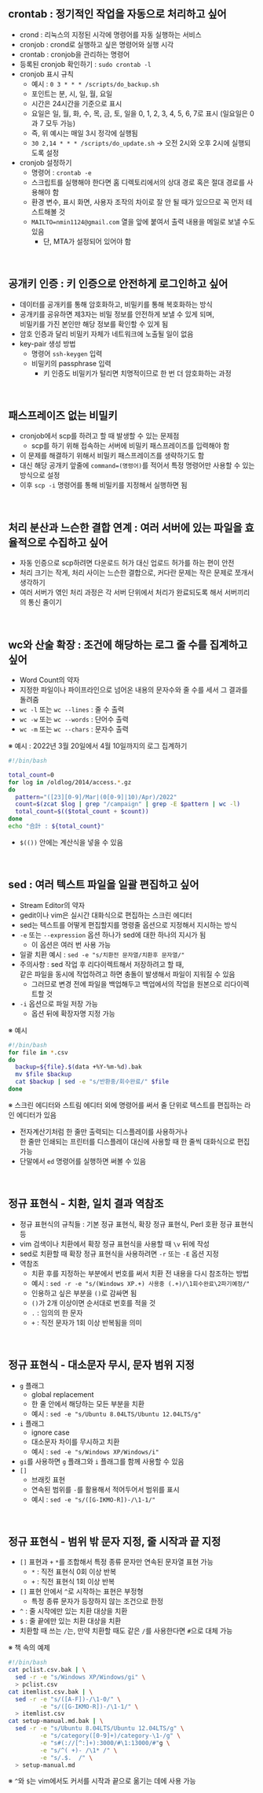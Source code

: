## crontab : 정기적인 작업을 자동으로 처리하고 싶어

- crond : 리눅스의 지정된 시각에 명령어를 자동 실행하는 서비스
- cronjob : crond로 실행하고 싶은 명령어와 실행 시각
- crontab : cronjob을 관리하는 명령어
- 등록된 cronjob 확인하기 : `sudo crontab -l`
- cronjob 표시 규칙
  - 예시 : `0 3 * * * /scripts/do_backup.sh`
  - 포인트는 분, 시, 일, 월, 요일
  - 시간은 24시간을 기준으로 표시
  - 요일은 일, 월, 화, 수, 목, 금, 토, 일을 0, 1, 2, 3, 4, 5, 6, 7로 표시 (일요일은 0과 7 모두 가능)
  - 즉, 위 예시는 매일 3시 정각에 실행됨
  - `30 2,14 * * * /scripts/do_update.sh` → 오전 2시와 오후 2시에 실행되도록 설정
- cronjob 설정하기
  - 명령어 : `crontab -e`
  - 스크립트를 실행해야 한다면 홈 디렉토리에서의 상대 경로 혹은 절대 경로를 사용해야 함
  - 환경 변수, 표시 화면, 사용자 조작의 차이로 잘 안 될 때가 있으므로 꼭 먼저 테스트해볼 것
  - `MAILTO=nmin1124@gmail.com` 열을 앞에 붙여서 출력 내용을 메일로 보낼 수도 있음
    - 단, MTA가 설정되어 있어야 함

<br>

## 공개키 인증 : 키 인증으로 안전하게 로그인하고 싶어

- 데이터를 공개키를 통해 암호화하고, 비밀키를 통해 복호화하는 방식
- 공개키를 공유하면 제3자는 비밀 정보를 안전하게 보낼 수 있게 되며,<br>비밀키를 가진 본인만 해당 정보를 확인할 수 있게 됨
- 암호 인증과 달리 비밀키 자체가 네트워크에 노출될 일이 없음
- key-pair 생성 방법
  - 명령어 `ssh-keygen` 입력
  - 비밀키의 passphrase 입력
    - 키 인증도 비밀키가 털리면 치명적이므로 한 번 더 암호화하는 과정

<br>

## 패스프레이즈 없는 비밀키

- cronjob에서 scp를 하려고 할 때 발생할 수 있는 문제점
  - scp를 하기 위해 접속하는 서버에 비밀키 패스프레이즈를 입력해야 함
- 이 문제를 해결하기 위해서 비밀키 패스프레이즈를 생략하기도 함
- 대신 해당 공개키 앞줄에 `command=(명령어)`를 적어서 특정 명령어만 사용할 수 있는 방식으로 설정
- 이후 `scp -i` 명령어를 통해 비밀키를 지정해서 실행하면 됨

<br>

## 처리 분산과 느슨한 결합 연계 : 여러 서버에 있는 파일을 효율적으로 수집하고 싶어

- 자동 인증으로 scp하려면 다운로드 허가 대신 업로드 허가를 하는 편이 안전
- 처리 크기는 작게, 처리 사이는 느슨한 결합으로, 커다란 문제는 작은 문제로 쪼개서 생각하기
- 여러 서버가 엮인 처리 과정은 각 서버 단위에서 처리가 완료되도록 해서 서버끼리의 통신 줄이기

<br>

## wc와 산술 확장 : 조건에 해당하는 로그 줄 수를 집계하고 싶어

- Word Count의 약자
- 지정한 파일이나 파이프라인으로 넘어온 내용의 문자수와 줄 수를 세서 그 결과를 돌려줌
- `wc -l` 또는 `wc --lines` : 줄 수 출력
- `wc -w` 또는 `wc --words` : 단어수 출력
- `wc -m` 또는 `wc --chars` : 문자수 출력

※ 예시 : 2022년 3월 20일에서 4월 10일까지의 로그 집계하기

```sh
#!/bin/bash

total_count=0
for log in /oldlog/2014/access.*.gz
do
  pattern="([23][0-9]/Mar|(0[0-9]|10)/Apr)/2022"
  count=$(zcat $log | grep "/campaign" | grep -E $pattern | wc -l)
  total_count=$(($total_count + $count))
done
echo "合計 : ${total_count}"
```

- `$(())` 안에는 계산식을 넣을 수 있음

<br>

## sed : 여러 텍스트 파일을 일괄 편집하고 싶어

- Stream Editor의 약자
- gedit이나 vim은 실시간 대화식으로 편집하는 스크린 에디터
- sed는 텍스트를 어떻게 편집할지를 명령줄 옵션으로 지정해서 지시하는 방식
- `-e` 또는 `--expression` 옵션 하나가 sed에 대한 하나의 지시가 됨
  - 이 옵션은 여러 번 사용 가능
- 일괄 치환 예시 : `sed -e "s/치환전 문자열/치환후 문자열/"`
- 주의사항 : sed 작업 후 리다이렉트해서 저장하려고 할 때,<br>같은 파일을 동시에 작업하려고 하면 충돌이 발생해서 파일이 지워질 수 있음
  - 그러므로 변경 전에 파일을 백업해두고 백업에서의 작업을 원본으로 리다이렉트할 것
- `-i` 옵션으로 파일 저장 가능
  - 옵션 뒤에 확장자명 지정 가능

※ 예시

```sh
#!/bin/bash
for file in *.csv
do
  backup=${file}.$(data +%Y-%m-%d).bak
  mv $file $backup
  cat $backup | sed -e "s/반환중/회수완료/" $file
done
```

※ 스크린 에디터와 스트림 에디터 외에 명령어를 써서 줄 단위로 텍스트를 편집하는 라인 에디터가 있음

- 전자계산기처럼 한 줄만 출력되는 디스플레이를 사용하거나<br>한 줄만 인쇄되는 프린터를 디스플레이 대신에 사용할 때 한 줄씩 대화식으로 편집 가능
- 단말에서 `ed` 명령어를 실행하면 써볼 수 있음

<br>

## 정규 표현식 - 치환, 일치 결과 역참조

- 정규 표현식의 규칙들 : 기본 정규 표현식, 확장 정규 표현식, Perl 호환 정규 표현식 등
- vim 검색이나 치환에서 확장 정규 표현식을 사용할 때 `\v` 뒤에 작성
- sed로 치환할 때 확장 정규 표현식을 사용하려면 `-r` 또는 `-E` 옵션 지정
- 역참조
  - 치환 후를 지정하는 부분에서 번호를 써서 치환 전 내용을 다시 참조하는 방법
  - 예시 : `sed -r -e "s/(Windows XP.+) 사용중 (.+)/\1회수완료\2파기예정/"`
  - 인용하고 싶은 부분을 `()`로 감싸면 됨
  - `()`가 2개 이상이면 순서대로 번호를 적을 것
  - `.` : 임의의 한 문자
  - `+` : 직전 문자가 1회 이상 반복됨을 의미

<br>

## 정규 표현식 - 대소문자 무시, 문자 범위 지정

- `g` 플래그
  - global replacement
  - 한 줄 안에서 해당하는 모든 부분을 치환
  - 예시 : `sed -e "s/Ubuntu 8.04LTS/Ubuntu 12.04LTS/g"`
- `i` 플래그
  - ignore case
  - 대소문자 차이를 무시하고 치환
  - 예시 : `sed -e "s/Windows XP/Windows/i"`
- `gi`를 사용하면 `g` 플래그와 `i` 플래그를 함께 사용할 수 있음
- `[]`
  - 브래킷 표현
  - 연속된 범위를 `-`를 활용해서 적어두어서 범위를 표시
  - 예시 : `sed -e "s/([G-IKMO-R])-/\1-1/"`

<br>

## 정규 표현식 - 범위 밖 문자 지정, 줄 시작과 끝 지정

- `[]` 표현과 `+` `*`를 조합해서 특정 종류 문자만 연속된 문자열 표현 가능
  - `*` : 직전 표현식 0회 이상 반복
  - `+` : 직전 표현식 1회 이상 반복
- `[]` 표현 안에서 `^`로 시작하는 표현은 부정형
  - 특정 종류 문자가 등장하지 않는 조건으로 한정
- `^` : 줄 시작에만 있는 치환 대상을 치환
- `$` : 줄 끝에만 있는 치환 대상을 치환
- 치환할 때 쓰는 `/`는, 만약 치환할 때도 같은 `/`를 사용한다면 `#`으로 대체 가능

※ 책 속의 예제

```sh
#!/bin/bash
cat pclist.csv.bak | \
  sed -r -e "s/Windows XP/Windows/gi" \
  > pclist.csv
cat itemlist.csv.bak | \
  sed -r -e "s/([A-F])-/\1-0/" \
         -e "s/([G-IKMO-R])-/\1-1/" \
  > itemlist.csv
cat setup-manual.md.bak | \
  sed -r -e "s/Ubuntu 8.04LTS/Ubuntu 12.04LTS/g" \
         -e "s/category([0-9]+)/category-\1-/g" \
         -e "s#(://[^:]+):3000/#\1:13000/#"g \
         -e "s/^( +)- /\1* /" \
         -e "s/.$.  /" \
  > setup-manual.md
```

※ `^`와 `$`는 vim에서도 커서를 시작과 끝으로 옮기는 데에 사용 가능

